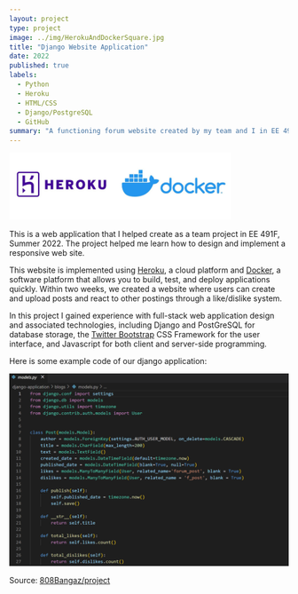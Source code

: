```yaml
---
layout: project
type: project
image: ../img/HerokuAndDockerSquare.jpg
title: "Django Website Application"
date: 2022
published: true
labels:
  - Python
  - Heroku
  - HTML/CSS
  - Django/PostgreSQL
  - GitHub
summary: "A functioning forum website created by my team and I in EE 491F."
---
```


<img width="400px" class="rounded float-start pe-4" src="../img/Untitled design.png">

This is a web application that I helped create as a team project in EE 491F, Summer 2022. The project helped me learn how to design and implement a responsive web site.

This website is implemented using [Heroku](https://www.heroku.com/), a cloud platform and [Docker](https://gdevillele.github.io/compose/django/), a software platform that allows you to build, test, and deploy applications quickly. Within two weeks, we created a website where users can create and upload posts and react to other postings through a like/dislike system.

In this project I gained experience with full-stack web application design and associated technologies, including Django and PostGreSQL for database storage, the [Twitter Bootstrap](http://getbootstrap.com/) CSS Framework for the user interface, and Javascript for both client and server-side programming. 

Here is some example code of our django application:

<img class="img-fluid" src="../img/django app screenshot.png">


Source: <a href="https://github.com/EE491F-808Bangaz/project">808Bangaz/project</a>
